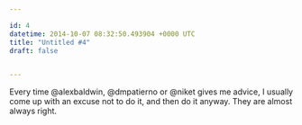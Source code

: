 ```yaml
---

id: 4
datetime: 2014-10-07 08:32:50.493904 +0000 UTC
title: "Untitled #4"
draft: false


---
```


Every time @alexbaldwin, @dmpatierno or @niket gives me advice, I usually come up with an excuse not to do it, and then do it anyway. They are almost always right.
